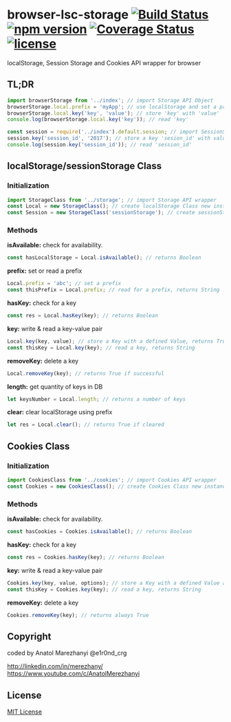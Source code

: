 # browser-lsc-storage [![Build Status](https://travis-ci.org/e1r0nd/browser-lsc-storage.svg?branch=master)](https://travis-ci.org/e1r0nd/browser-lsc-storage) [![npm version](https://badge.fury.io/js/browser-lsc-storage.svg)](https://badge.fury.io/js/browser-lsc-storage) [![Coverage Status](https://coveralls.io/repos/github/e1r0nd/browser-lsc-storage/badge.svg?branch=master)](https://coveralls.io/github/e1r0nd/browser-lsc-storage?branch=master) [![license](https://img.shields.io/badge/license-MIT-green.svg)](LICENSE)
localStorage, Session Storage and Cookies API wrapper for browser

## TL;DR
```javascript
import browserStorage from '../index'; // import Storage API Object
browserStorage.local.prefix = 'myApp'; // use localStorage and set a prefix
browserStorage.local.key('key', 'value'); // store 'key' with 'value'
console.log(browserStorage.local.key('key')); // read 'key'

const session = require('../index').default.session; // import SessionStorage API wrapper
session.key('session_id', '2017'); // store a key 'sesion_id' with value '2017'
console.log(session.key('session_id')); // read 'session_id'
```

## localStorage/sessionStorage Class
### Initialization
```javascript
import StorageClass from '../storage'; // import Storage API wrapper
const Local = new StorageClass(); // create localStorage Class new instance
const Session = new StorageClass('sessionStorage'); // create sessionStorage Class new instance
```

### Methods
**isAvailable:** check for availability.
```javascript
const hasLocalStorage = Local.isAvailable(); // returns Boolean
```

**prefix:** set or read a prefix
```javascript
Local.prefix = 'abc'; // set a prefix
const thisPrefix = Local.prefix; // read for a prefix, returns String
```

**hasKey:** check for a key
```javascript
const res = Local.hasKey(key); // returns Boolean
```

**key:** write & read a key-value pair
```javascript
Local.key(key, value); // store a Key with a defined Value, returns True if successful
const thisKey = Local.key(key); // read a key, returns String
```

**removeKey:** delete a key
```javascript
Local.removeKey(key); // returns True if successful
```

**length:** get quantity of keys in DB
```javascript
let keysNumber = Local.length; // returns a number of keys
```

**clear:** clear localStorage using prefix
```javascript
let res = Local.clear(); // returns True if cleared
```

## Cookies Class
### Initialization
```javascript
import CookiesClass from '../cookies'; // import Cookies API wrapper
const Cookies = new CookiesClass(); // create Cookies Class new instance
```

### Methods
**isAvailable:** check for availability.
```javascript
const hasCookies = Cookies.isAvailable(); // returns Boolean
```

**hasKey:** check for a key
```javascript
const res = Cookies.hasKey(key); // returns Boolean
```

**key:** write & read a key-value pair
```javascript
Cookies.key(key, value, options); // store a Key with a defined Value and {Options}, returns True if successful
const thisKey = Cookies.key(key); // read a key, returns String
```

**removeKey:** delete a key
```javascript
Cookies.removeKey(key); // returns always True
```

## Copyright
coded by Anatol Marezhanyi @e1r0nd_crg

http://linkedin.com/in/merezhany/<br>
https://www.youtube.com/c/AnatolMerezhanyi

## License
[MIT License](LICENSE.md) 
